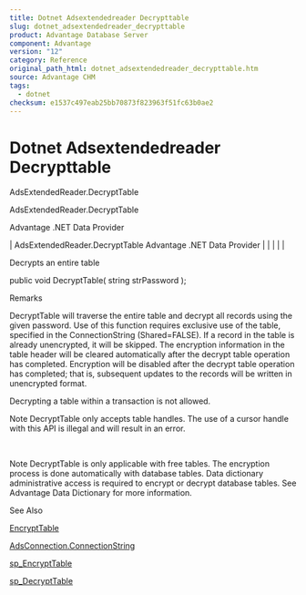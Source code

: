 ```yaml
---
title: Dotnet Adsextendedreader Decrypttable
slug: dotnet_adsextendedreader_decrypttable
product: Advantage Database Server
component: Advantage
version: "12"
category: Reference
original_path_html: dotnet_adsextendedreader_decrypttable.htm
source: Advantage CHM
tags:
  - dotnet
checksum: e1537c497eab25bb70873f823963f51fc63b0ae2
---
```


# Dotnet Adsextendedreader Decrypttable

AdsExtendedReader.DecryptTable

AdsExtendedReader.DecryptTable

Advantage .NET Data Provider

| AdsExtendedReader.DecryptTable  Advantage .NET Data Provider |  |  |  |  |

Decrypts an entire table

public void DecryptTable( string strPassword );

Remarks

DecryptTable will traverse the entire table and decrypt all records using the given password. Use of this function requires exclusive use of the table, specified in the ConnectionString (Shared=FALSE). If a record in the table is already unencrypted, it will be skipped. The encryption information in the table header will be cleared automatically after the decrypt table operation has completed. Encryption will be disabled after the decrypt table operation has completed; that is, subsequent updates to the records will be written in unencrypted format.

Decrypting a table within a transaction is not allowed.

Note DecryptTable only accepts table handles. The use of a cursor handle with this API is illegal and will result in an error.

 

Note DecryptTable is only applicable with free tables. The encryption process is done automatically with database tables. Data dictionary administrative access is required to encrypt or decrypt database tables. See Advantage Data Dictionary for more information.

See Also

[EncryptTable](dotnet_adsextendedreader_encrypttable.md)

[AdsConnection.ConnectionString](dotnet_adsconnection_connectionstring.md)

[sp\_EncryptTable](master_sp_encrypttable.md)

[sp\_DecryptTable](master_sp_decrypttable.md)
